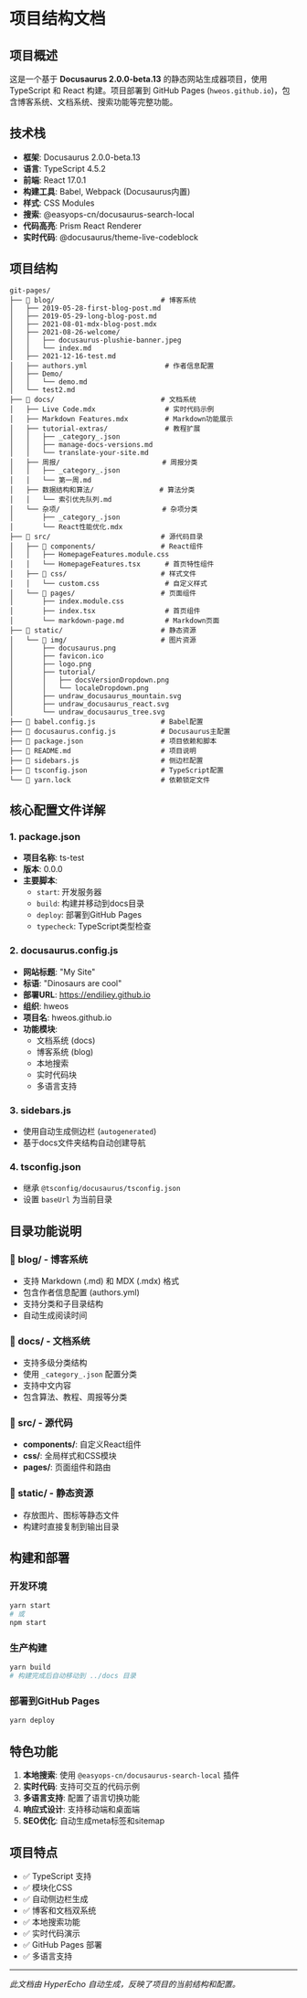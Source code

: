 # 项目结构文档

## 项目概述

这是一个基于 **Docusaurus 2.0.0-beta.13** 的静态网站生成器项目，使用 TypeScript 和 React 构建。项目部署到 GitHub Pages (`hweos.github.io`)，包含博客系统、文档系统、搜索功能等完整功能。

## 技术栈

- **框架**: Docusaurus 2.0.0-beta.13
- **语言**: TypeScript 4.5.2
- **前端**: React 17.0.1
- **构建工具**: Babel, Webpack (Docusaurus内置)
- **样式**: CSS Modules
- **搜索**: @easyops-cn/docusaurus-search-local
- **代码高亮**: Prism React Renderer
- **实时代码**: @docusaurus/theme-live-codeblock

## 项目结构

```
git-pages/
├── 📁 blog/                          # 博客系统
│   ├── 2019-05-28-first-blog-post.md
│   ├── 2019-05-29-long-blog-post.md
│   ├── 2021-08-01-mdx-blog-post.mdx
│   ├── 2021-08-26-welcome/
│   │   ├── docusaurus-plushie-banner.jpeg
│   │   └── index.md
│   ├── 2021-12-16-test.md
│   ├── authors.yml                   # 作者信息配置
│   ├── Demo/
│   │   └── demo.md
│   └── test2.md
├── 📁 docs/                          # 文档系统
│   ├── Live Code.mdx                 # 实时代码示例
│   ├── Markdown Features.mdx         # Markdown功能展示
│   ├── tutorial-extras/              # 教程扩展
│   │   ├── _category_.json
│   │   ├── manage-docs-versions.md
│   │   └── translate-your-site.md
│   ├── 周报/                         # 周报分类
│   │   ├── _category_.json
│   │   └── 第一周.md
│   ├── 数据结构和算法/                # 算法分类
│   │   └── 索引优先队列.md
│   └── 杂项/                         # 杂项分类
│       ├── _category_.json
│       └── React性能优化.mdx
├── 📁 src/                           # 源代码目录
│   ├── 📁 components/                # React组件
│   │   ├── HomepageFeatures.module.css
│   │   └── HomepageFeatures.tsx      # 首页特性组件
│   ├── 📁 css/                       # 样式文件
│   │   └── custom.css                # 自定义样式
│   └── 📁 pages/                     # 页面组件
│       ├── index.module.css
│       ├── index.tsx                 # 首页组件
│       └── markdown-page.md          # Markdown页面
├── 📁 static/                        # 静态资源
│   └── 📁 img/                       # 图片资源
│       ├── docusaurus.png
│       ├── favicon.ico
│       ├── logo.png
│       ├── tutorial/
│       │   ├── docsVersionDropdown.png
│       │   └── localeDropdown.png
│       ├── undraw_docusaurus_mountain.svg
│       ├── undraw_docusaurus_react.svg
│       └── undraw_docusaurus_tree.svg
├── 📄 babel.config.js                # Babel配置
├── 📄 docusaurus.config.js           # Docusaurus主配置
├── 📄 package.json                   # 项目依赖和脚本
├── 📄 README.md                      # 项目说明
├── 📄 sidebars.js                    # 侧边栏配置
├── 📄 tsconfig.json                  # TypeScript配置
└── 📄 yarn.lock                      # 依赖锁定文件
```

## 核心配置文件详解

### 1. package.json
- **项目名称**: ts-test
- **版本**: 0.0.0
- **主要脚本**:
  - `start`: 开发服务器
  - `build`: 构建并移动到docs目录
  - `deploy`: 部署到GitHub Pages
  - `typecheck`: TypeScript类型检查

### 2. docusaurus.config.js
- **网站标题**: "My Site"
- **标语**: "Dinosaurs are cool"
- **部署URL**: https://endiliey.github.io
- **组织**: hweos
- **项目名**: hweos.github.io
- **功能模块**:
  - 文档系统 (docs)
  - 博客系统 (blog)
  - 本地搜索
  - 实时代码块
  - 多语言支持

### 3. sidebars.js
- 使用自动生成侧边栏 (`autogenerated`)
- 基于docs文件夹结构自动创建导航

### 4. tsconfig.json
- 继承 `@tsconfig/docusaurus/tsconfig.json`
- 设置 `baseUrl` 为当前目录

## 目录功能说明

### 📁 blog/ - 博客系统
- 支持 Markdown (.md) 和 MDX (.mdx) 格式
- 包含作者信息配置 (authors.yml)
- 支持分类和子目录结构
- 自动生成阅读时间

### 📁 docs/ - 文档系统
- 支持多级分类结构
- 使用 `_category_.json` 配置分类
- 支持中文内容
- 包含算法、教程、周报等分类

### 📁 src/ - 源代码
- **components/**: 自定义React组件
- **css/**: 全局样式和CSS模块
- **pages/**: 页面组件和路由

### 📁 static/ - 静态资源
- 存放图片、图标等静态文件
- 构建时直接复制到输出目录

## 构建和部署

### 开发环境
```bash
yarn start
# 或
npm start
```

### 生产构建
```bash
yarn build
# 构建完成后自动移动到 ../docs 目录
```

### 部署到GitHub Pages
```bash
yarn deploy
```

## 特色功能

1. **本地搜索**: 使用 `@easyops-cn/docusaurus-search-local` 插件
2. **实时代码**: 支持可交互的代码示例
3. **多语言支持**: 配置了语言切换功能
4. **响应式设计**: 支持移动端和桌面端
5. **SEO优化**: 自动生成meta标签和sitemap

## 项目特点

- ✅ TypeScript 支持
- ✅ 模块化CSS
- ✅ 自动侧边栏生成
- ✅ 博客和文档双系统
- ✅ 本地搜索功能
- ✅ 实时代码演示
- ✅ GitHub Pages 部署
- ✅ 多语言支持

---

*此文档由 HyperEcho 自动生成，反映了项目的当前结构和配置。*
